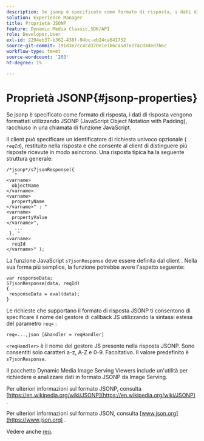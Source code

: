 ```yaml
---
description: Se jsonp è specificato come formato di risposta, i dati di risposta vengono formattati utilizzando JSONP (JavaScript Object Notation with Padding), racchiuso in una chiamata di funzione JavaScript.
solution: Experience Manager
title: Proprietà JSONP
feature: Dynamic Media Classic,SDK/API
role: Developer,User
exl-id: 2294eb37-b362-438f-94bc-eb24ca641752
source-git-commit: 191d3e7cc4cd370e1e1b6ca5d7e27acd3ded7b6c
workflow-type: tm+mt
source-wordcount: '203'
ht-degree: 1%

---
```


# Proprietà JSONP{#jsonp-properties}

Se jsonp è specificato come formato di risposta, i dati di risposta vengono formattati utilizzando JSONP (JavaScript Object Notation with Padding), racchiuso in una chiamata di funzione JavaScript.

Il client può specificare un identificatore di richiesta univoco opzionale ( *`reqId`*), restituito nella risposta e che consente al client di distinguere più risposte ricevute in modo asincrono. Una risposta tipica ha la seguente struttura generale:

```
/*jsonp*/s7jsonResponse({ 
   " 
<varname>
  objectName 
</varname>. 
<varname>
  propertyName 
</varname>" : " 
<varname>
  propertyValue 
</varname>", 
   ... 
 }, " 
<varname>
  reqId 
</varname>" );
```

La funzione JavaScript `s7jsonResponse` deve essere definita dal client . Nella sua forma più semplice, la funzione potrebbe avere l&#39;aspetto seguente:

```
var responseData; 
S7jsonResponse(data, reqId) 
{ 
 responseData = eval(data); 
}
```

Le richieste che supportano il formato di risposta JSONP ti consentono di specificare il nome del gestore di callback JS utilizzando la sintassi estesa del parametro `req=` :

`req=...,json [&handler = reqHandler]`

`<reqHandler>` è il nome del gestore JS presente nella risposta JSONP. Sono consentiti solo caratteri a-z, A-Z e 0-9. Facoltativo. Il valore predefinito è `s7jsonResponse`.

Il pacchetto Dynamic Media Image Serving Viewers include un&#39;utilità per richiedere e analizzare dati in formato JSONP da Image Serving.

Per ulteriori informazioni sul formato JSONP, consulta [https://en.wikipedia.org/wiki/JSONP](https://en.wikipedia.org/wiki/JSONP) .

Per ulteriori informazioni sul formato JSON, consulta [www.json.org](https://www.json.org) .

Vedere anche [req](../../../../../../is-api/http-ref/image-serving-api-ref/c-http-protocol-reference/c-command-reference/r-req/r-req.md#reference-907cdb4a97034db7ad94695f25552e76).

